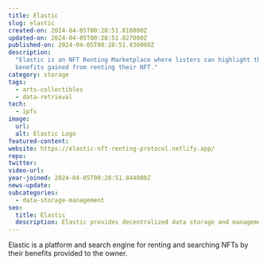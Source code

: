 ```yaml
---
title: Elastic
slug: elastic
created-on: 2024-04-05T00:28:51.816000Z
updated-on: 2024-04-05T00:28:51.827000Z
published-on: 2024-04-05T00:28:51.836000Z
description:
  "Elastic is an NFT Renting Marketplace where listers can highlight the
  benefits gained from renting their NFT."
category: storage
tags:
  - arts-collectibles
  - data-retrieval
tech:
  - ipfs
image:
  url:
  alt: Elastic Logo
featured-content:
website: https://elastic-nft-renting-protocol.netlify.app/
repo:
twitter:
video-url:
year-joined: 2024-04-05T00:28:51.844000Z
news-update:
subcategories:
  - data-storage-management
seo:
  title: Elastic
  description: Elastic provides decentralized data storage and management solutions.
---
```


Elastic is a platform and search engine for renting and searching NFTs by their benefits provided to the owner.
